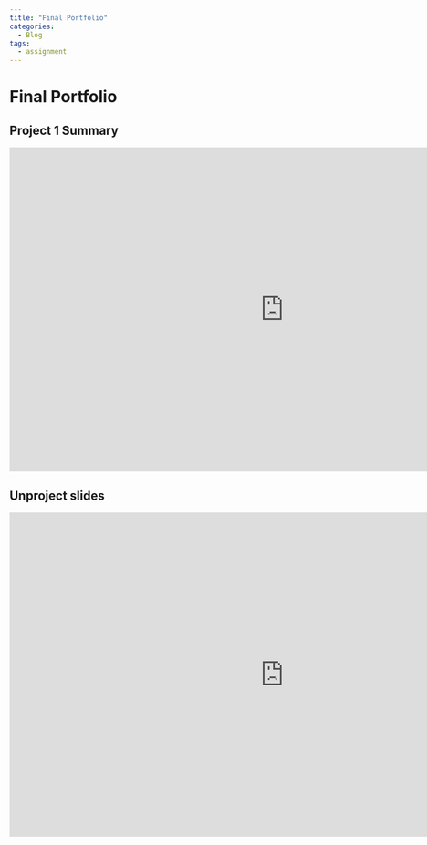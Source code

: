 ```yaml
---
title: "Final Portfolio"
categories:
  - Blog
tags:
  - assignment
---
```


# Final Portfolio
## **Project 1 Summary**

<iframe src="https://docs.google.com/presentation/d/e/2PACX-1vQs5n5s83JI2_RDuUcV43YWuZXmPXVBrwFlqPpKVOudejLovyRXDX5QS1UM93wN3yGaAs0zMP1udP-9/embed?start=false&loop=false&delayms=3000" frameborder="0" width="960" height="569" allowfullscreen="true" mozallowfullscreen="true" webkitallowfullscreen="true"></iframe> 

## **Unproject slides** 
<iframe src="https://docs.google.com/presentation/d/e/2PACX-1vR7jEraqmpTm14BJydWzMzH1C1fQp4ZjR-ehLAwAlAd2-Y-NaMTNNbNjikP9F4Gtgt2IIwOHl5l5Yxo/embed?start=false&loop=false&delayms=3000" frameborder="0" width="960" height="569" allowfullscreen="true" mozallowfullscreen="true" webkitallowfullscreen="true"></iframe>